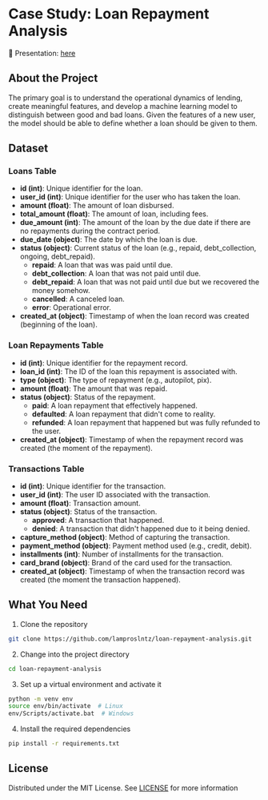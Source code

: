# Case Study: Loan Repayment Analysis

📃 Presentation: [here](reports/presentation.pdf)

## About the Project

The primary goal is to understand the operational dynamics of lending, create meaningful features, and develop a machine learning model to distinguish between good and bad loans. Given the features of a new user, the model should be able to define whether a loan should be given to them.

## Dataset

### Loans Table
- **id (int)**: Unique identifier for the loan.
- **user_id (int)**: Unique identifier for the user who has taken the loan.
- **amount (float)**: The amount of loan disbursed.
- **total_amount (float)**: The amount of loan, including fees.
- **due_amount (int)**: The amount of the loan by the due date if there are no repayments during the contract period.
- **due_date (object)**: The date by which the loan is due.
- **status (object)**: Current status of the loan (e.g., repaid, debt_collection, ongoing, debt_repaid).
    - **repaid**: A loan that was was paid until due.
    - **debt_collection**: A loan that was not paid until due.
    - **debt_repaid**: A loan that was not paid until due but we recovered the money somehow.
    - **cancelled**: A canceled loan.
    - **error**: Operational error.
- **created_at (object)**: Timestamp of when the loan record was created (beginning of the loan).

### Loan Repayments Table
- **id (int)**: Unique identifier for the repayment record.
- **loan_id (int)**: The ID of the loan this repayment is associated with.
- **type (object)**: The type of repayment (e.g., autopilot, pix).
- **amount (float)**: The amount that was repaid.
- **status (object)**: Status of the repayment.
    - **paid**: A loan repayment that effectively happened.
    - **defaulted**: A loan repayment that didn't come to reality.
    - **refunded**: A loan repayment that happened but was fully refunded to the user. 
- **created_at (object)**: Timestamp of when the repayment record was created (the moment of the repayment).

### Transactions Table
- **id (int)**: Unique identifier for the transaction.
- **user_id (int)**: The user ID associated with the transaction.
- **amount (float)**: Transaction amount.
- **status (object)**: Status of the transaction.
    - **approved**: A transaction that happened.
    - **denied**: A transaction that didn't happened due to it being denied.
- **capture_method (object)**: Method of capturing the transaction.
- **payment_method (object)**: Payment method used (e.g., credit, debit).
- **installments (int)**: Number of installments for the transaction.
- **card_brand (object)**: Brand of the card used for the transaction.
- **created_at (object)**: Timestamp of when the transaction record was created (the moment the transaction happened).

## What You Need

1. Clone the repository
```bash
git clone https://github.com/lamproslntz/loan-repayment-analysis.git
```

2.  Change into the project directory
```bash
cd loan-repayment-analysis
```

3.  Set up a virtual environment and activate it
```bash
python -m venv env
source env/bin/activate  # Linux
env/Scripts/activate.bat  # Windows
```

4.  Install the required dependencies
```bash
pip install -r requirements.txt
```

## License

Distributed under the MIT License. See [LICENSE](LICENSE) for more information